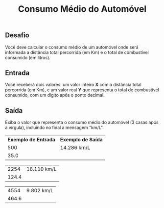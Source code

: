 <header>
	<h1 id="page-title">Consumo Médio do Automóvel</h1>
</header>
<main>
	<h2>Desafio</h2>
	<p>
		Você deve calcular o consumo médio de um automóvel onde será informada a distância total percorrida (em Km) e o total de combustível consumido (em litros).
	</p>
	<h2>Entrada</h2>
	<p>
		Você receberá dois valores: um valor inteiro <strong>X</strong> com a distância total percorrida (em Km), e um valor real <strong>Y</strong> que representa o total de combustível consumido, com um dígito após o ponto decimal.
	</p>
	<h2>Saída</h2>
	<p>
		Exiba o valor que representa o consumo médio do automóvel (3 casas após a vírgula), incluindo no final a mensagem "km/L".
	</p>
	<table>
		<tr>
			<th>Exemplo de Entrada</th>
			<th>Exemplo de Saída</th>
		</tr>
		<tr>
			<td>500</td>
			<td>14.286 km/L</td>
		</tr>
		<tr>
			<td>35.0</td>
			<td></td>
		</tr>
	</table>
	<table>
		<tr>
			<td>2254</td>
			<td>18.110 km/L</td>
		</tr>
		<tr>
			<td>124.4</td>
			<td></td>
		</tr>
		<tr>
	</table>
	<table>
		<tr>
			<td>4554</td>
			<td>9.802 km/L</td>
		</tr>
		<tr>
			<td>464.6</td>
			<td></td>
		</tr>
	</table>
</main>